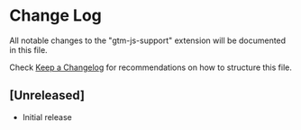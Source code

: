 # Change Log

All notable changes to the "gtm-js-support" extension will be documented in this file.

Check [Keep a Changelog](http://keepachangelog.com/) for recommendations on how to structure this file.

## [Unreleased]

- Initial release